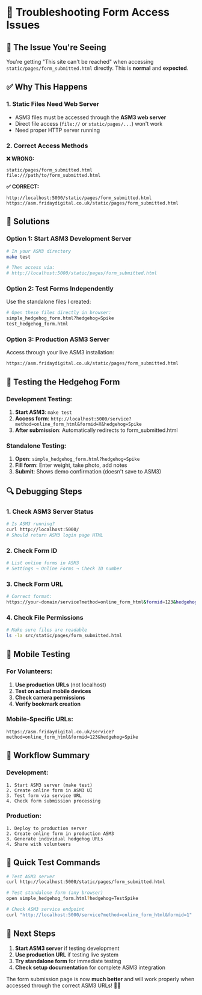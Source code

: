 # 🔧 Troubleshooting Form Access Issues

## 🚨 **The Issue You're Seeing**

You're getting "This site can't be reached" when accessing `static/pages/form_submitted.html` directly. This is **normal** and **expected**.

## ✅ **Why This Happens**

### **1. Static Files Need Web Server**
- ASM3 files must be accessed through the **ASM3 web server**
- Direct file access (`file://` or `static/pages/...`) won't work
- Need proper HTTP server running

### **2. Correct Access Methods**

**❌ WRONG:**
```
static/pages/form_submitted.html
file:///path/to/form_submitted.html
```

**✅ CORRECT:**
```
http://localhost:5000/static/pages/form_submitted.html
https://asm.fridaydigital.co.uk/static/pages/form_submitted.html
```

## 🔧 **Solutions**

### **Option 1: Start ASM3 Development Server**

```bash
# In your ASM3 directory
make test

# Then access via:
# http://localhost:5000/static/pages/form_submitted.html
```

### **Option 2: Test Forms Independently**

Use the standalone files I created:

```bash
# Open these files directly in browser:
simple_hedgehog_form.html?hedgehog=Spike
test_hedgehog_form.html
```

### **Option 3: Production ASM3 Server**

Access through your live ASM3 installation:
```
https://asm.fridaydigital.co.uk/static/pages/form_submitted.html
```

## 🦔 **Testing the Hedgehog Form**

### **Development Testing:**
1. **Start ASM3**: `make test` 
2. **Access form**: `http://localhost:5000/service?method=online_form_html&formid=X&hedgehog=Spike`
3. **After submission**: Automatically redirects to form_submitted.html

### **Standalone Testing:**
1. **Open**: `simple_hedgehog_form.html?hedgehog=Spike`
2. **Fill form**: Enter weight, take photo, add notes
3. **Submit**: Shows demo confirmation (doesn't save to ASM3)

## 🔍 **Debugging Steps**

### **1. Check ASM3 Server Status**
```bash
# Is ASM3 running?
curl http://localhost:5000/
# Should return ASM3 login page HTML
```

### **2. Check Form ID**
```bash
# List online forms in ASM3
# Settings → Online Forms → Check ID number
```

### **3. Check Form URL**
```bash
# Correct format:
https://your-domain/service?method=online_form_html&formid=123&hedgehog=Spike
```

### **4. Check File Permissions**
```bash
# Make sure files are readable
ls -la src/static/pages/form_submitted.html
```

## 📱 **Mobile Testing**

### **For Volunteers:**
1. **Use production URLs** (not localhost)
2. **Test on actual mobile devices**
3. **Check camera permissions**
4. **Verify bookmark creation**

### **Mobile-Specific URLs:**
```
https://asm.fridaydigital.co.uk/service?method=online_form_html&formid=123&hedgehog=Spike
```

## 🔄 **Workflow Summary**

### **Development:**
```
1. Start ASM3 server (make test)
2. Create online form in ASM3 UI
3. Test form via service URL
4. Check form submission processing
```

### **Production:**
```
1. Deploy to production server
2. Create online form in production ASM3
3. Generate individual hedgehog URLs
4. Share with volunteers
```

## 🚀 **Quick Test Commands**

```bash
# Test ASM3 server
curl http://localhost:5000/static/pages/form_submitted.html

# Test standalone form (any browser)
open simple_hedgehog_form.html?hedgehog=TestSpike

# Check ASM3 service endpoint
curl "http://localhost:5000/service?method=online_form_html&formid=1"
```

## 🎯 **Next Steps**

1. **Start ASM3 server** if testing development
2. **Use production URL** if testing live system  
3. **Try standalone form** for immediate testing
4. **Check setup documentation** for complete ASM3 integration

The form submission page is now **much better** and will work properly when accessed through the correct ASM3 URLs! 🦔✅